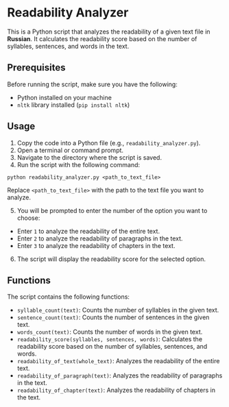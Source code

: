# Readability Analyzer

This is a Python script that analyzes the readability of a given text file in **Russian**. It calculates the readability score based on the number of syllables, sentences, and words in the text.

## Prerequisites

Before running the script, make sure you have the following:

- Python installed on your machine
- `nltk` library installed (`pip install nltk`)

## Usage

1. Copy the code into a Python file (e.g., `readability_analyzer.py`).
2. Open a terminal or command prompt.
3. Navigate to the directory where the script is saved.
4. Run the script with the following command:

```
python readability_analyzer.py <path_to_text_file>
```

Replace `<path_to_text_file>` with the path to the text file you want to analyze.

5. You will be prompted to enter the number of the option you want to choose:

- Enter `1` to analyze the readability of the entire text.
- Enter `2` to analyze the readability of paragraphs in the text.
- Enter `3` to analyze the readability of chapters in the text.

6. The script will display the readability score for the selected option.

## Functions

The script contains the following functions:

- `syllable_count(text)`: Counts the number of syllables in the given text.
- `sentence_count(text)`: Counts the number of sentences in the given text.
- `words_count(text)`: Counts the number of words in the given text.
- `readability_score(syllables, sentences, words)`: Calculates the readability score based on the number of syllables, sentences, and words.
- `readability_of_text(whole_text)`: Analyzes the readability of the entire text.
- `readability_of_paragraph(text)`: Analyzes the readability of paragraphs in the text.
- `readability_of_chapter(text)`: Analyzes the readability of chapters in the text.
